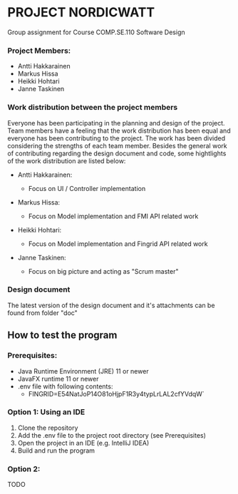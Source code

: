 # PROJECT NORDICWATT
Group assignment for Course COMP.SE.110 Software Design
### Project Members:

- Antti Hakkarainen
- Markus Hissa
- Heikki Hohtari
- Janne Taskinen

### Work distribution between the project members

Everyone has been participating in the planning and design of the project.
Team members have a feeling that the work distribution has been equal and everyone has been contributing to the project.
The work has been divided considering the strengths of each team member. Besides the general work of contributing 
regarding the design document and code, some hightlights of the work distribution are listed below:

- Antti Hakkarainen: 
  - Focus on UI / Controller implementation

- Markus Hissa:
  - Focus on Model implementation and FMI API related work

- Heikki Hohtari:
  - Focus on Model implementation and Fingrid API related work

- Janne Taskinen:
  - Focus on big picture and acting as "Scrum master"

### Design document
The latest version of the design document and it's attachments can be found from folder "doc"

## How to test the program

### Prerequisites:

- Java Runtime Environment (JRE) 11 or newer
- JavaFX runtime 11 or newer
- .env file with following contents:
  - FINGRID=E54NatJoP14O81oHjpF1R3y4typLrLAL2cfYVdqW`

### Option 1: Using an IDE

1. Clone the repository
2. Add the .env file to the project root directory (see Prerequisites)
2. Open the project in an IDE (e.g. IntelliJ IDEA)
3. Build and run the program

### Option 2:
TODO


